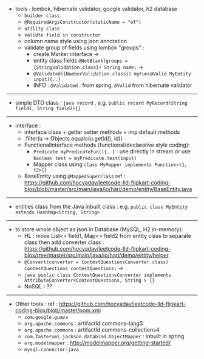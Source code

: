 - tools : lombok, hibernate validator, google validator, h2 database
  - `builder class`
  - `@RequiredArgsConstructor(staticName = "of")` 
  - `utility class`
  - `validte field in constructor` 
  - column name style using json annotation
  - validate group of fields using lombok "groups" : 
    - create Marker interface -> 
    - entity class fields `@NotBlank(groups = {StringValidation.class}) String name;` ->
    - `@Validated({NumberValidation.class}) myFun(@Valid MyEntity input){..}`
    - INFO : `@Validated` : from spring, `@Valid` from hibernate validator
---
- simple DTO class : `java record` , e.g. `public record MyRecord(String field1, String field2){}` 
---
- interface : 
    - interface class + getter setter methods + imp default methods 
    -  .filter(u -> Objects.equals(u.getId(), id))
    - FunctionalInterface methods (functional/declarative style coding): 
        - `Predicate myPredicateFun(){..}` : use directly in stream or use `boolean test = myPredicate.test(input)`
        - Mapper class using `class MyMapper implements Function<t1, t2>{}`
    - BaseEntity using `@MappedSuperclass` ref : https://github.com/hocyadav/leetcode-lld-flipkart-coding-blox/blob/master/src/main/java/io/hari/demo/entity/BaseEntity.java 
---
- entities class from the Java inbuilt class : e.g. `public class MyEntity extends HashMap<String, String>`
---
- to store whole object as json in Database (MySQL, H2 in-memory): 
    - HL : move List<> field1, Map<> field2 from entity class to separate class then add converter class : https://github.com/hocyadav/leetcode-lld-flipkart-coding-blox/tree/master/src/main/java/io/hari/demo/entity/helper
    - `@Convert(converter = ContestQuestionsConverter.class) ContestQuestions contestQuestions;` -> 
    - `java public class ContestQuestionsConverter implements AttributeConverter<ContestQuestions, String > {}`
    - NoSQL : ??
---
- Other tools : ref : https://github.com/hocyadav/leetcode-lld-flipkart-coding-blox/blob/master/pom.xml
    - `com.google.guava` 
    - `org.apache.commons` : artifactId commons-lang3 
    - `org.apache.commons` : artifactId commons-collections4
    - `com.fasterxml.jackson.databind.ObjectMapper` : inbuilt in spring
    - `org.modelmapper` : http://modelmapper.org/getting-started/
    - `mysql-connector-java`
